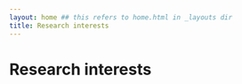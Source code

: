 ```yaml
---
layout: home ## this refers to home.html in _layouts dir
title: Research interests
---
```


# Research interests
